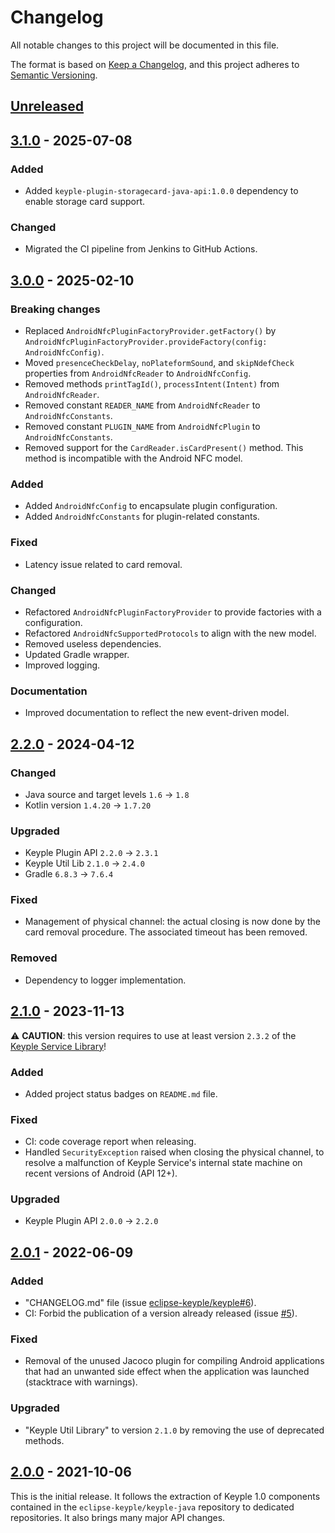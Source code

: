 # Changelog
All notable changes to this project will be documented in this file.

The format is based on [Keep a Changelog](https://keepachangelog.com/en/1.0.0/),
and this project adheres to [Semantic Versioning](https://semver.org/spec/v2.0.0.html).

## [Unreleased]

## [3.1.0] - 2025-07-08
### Added
- Added `keyple-plugin-storagecard-java-api:1.0.0` dependency to enable storage card support.
### Changed
- Migrated the CI pipeline from Jenkins to GitHub Actions.

## [3.0.0] - 2025-02-10
### Breaking changes
- Replaced `AndroidNfcPluginFactoryProvider.getFactory()` by
  `AndroidNfcPluginFactoryProvider.provideFactory(config: AndroidNfcConfig)`.
- Moved `presenceCheckDelay`, `noPlateformSound`, and `skipNdefCheck` properties from
  `AndroidNfcReader` to `AndroidNfcConfig`.
- Removed methods `printTagId()`, `processIntent(Intent)` from `AndroidNfcReader`.
- Removed constant `READER_NAME` from `AndroidNfcReader` to `AndroidNfcConstants`.
- Removed constant `PLUGIN_NAME` from `AndroidNfcPlugin` to `AndroidNfcConstants`.
- Removed support for the `CardReader.isCardPresent()` method. This method is incompatible with the
  Android NFC model.
### Added
- Added `AndroidNfcConfig` to encapsulate plugin configuration.
- Added `AndroidNfcConstants` for plugin-related constants.
### Fixed
- Latency issue related to card removal.
### Changed
- Refactored `AndroidNfcPluginFactoryProvider` to provide factories with a configuration.
- Refactored `AndroidNfcSupportedProtocols` to align with the new model.
- Removed useless dependencies.
- Updated Gradle wrapper.
- Improved logging.
### Documentation
- Improved documentation to reflect the new event-driven model.

## [2.2.0] - 2024-04-12
### Changed
- Java source and target levels `1.6` -> `1.8`
- Kotlin version `1.4.20` -> `1.7.20`
### Upgraded
- Keyple Plugin API `2.2.0` -> `2.3.1`
- Keyple Util Lib `2.1.0` -> `2.4.0`
- Gradle `6.8.3` -> `7.6.4`
### Fixed
- Management of physical channel: the actual closing is now done by the card removal procedure. The associated timeout
  has been removed.
### Removed
- Dependency to logger implementation.

## [2.1.0] - 2023-11-13
:warning: **CAUTION**: this version requires to use at least version `2.3.2` of the
[Keyple Service Library](https://keyple.org/components-java/core/keyple-service-java-lib/)!
### Added
- Added project status badges on `README.md` file.
### Fixed
- CI: code coverage report when releasing.
- Handled `SecurityException` raised when closing the physical channel, to resolve a malfunction of Keyple Service's 
  internal state machine on recent versions of Android (API 12+).
### Upgraded
- Keyple Plugin API `2.0.0` -> `2.2.0`

## [2.0.1] - 2022-06-09
### Added
- "CHANGELOG.md" file (issue [eclipse-keyple/keyple#6]).
- CI: Forbid the publication of a version already released (issue [#5]).
### Fixed
- Removal of the unused Jacoco plugin for compiling Android applications that had an unwanted side effect when the application was launched (stacktrace with warnings).
### Upgraded
- "Keyple Util Library" to version `2.1.0` by removing the use of deprecated methods.

## [2.0.0] - 2021-10-06
This is the initial release.
It follows the extraction of Keyple 1.0 components contained in the `eclipse-keyple/keyple-java` repository to dedicated repositories.
It also brings many major API changes.

[unreleased]: https://github.com/eclipse-keyple/keyple-plugin-android-nfc-java-lib/compare/3.1.0...HEAD
[3.1.0]: https://github.com/eclipse-keyple/keyple-plugin-android-nfc-java-lib/compare/3.0.0...3.1.0
[3.0.0]: https://github.com/eclipse-keyple/keyple-plugin-android-nfc-java-lib/compare/2.2.0...3.0.0
[2.2.0]: https://github.com/eclipse-keyple/keyple-plugin-android-nfc-java-lib/compare/2.1.0...2.2.0
[2.1.0]: https://github.com/eclipse-keyple/keyple-plugin-android-nfc-java-lib/compare/2.0.1...2.1.0
[2.0.1]: https://github.com/eclipse-keyple/keyple-plugin-android-nfc-java-lib/compare/2.0.0...2.0.1
[2.0.0]: https://github.com/eclipse-keyple/keyple-plugin-android-nfc-java-lib/releases/tag/2.0.0

[#5]: https://github.com/eclipse-keyple/keyple-plugin-android-nfc-java-lib/issues/5

[eclipse-keyple/keyple#6]: https://github.com/eclipse-keyple/keyple/issues/6